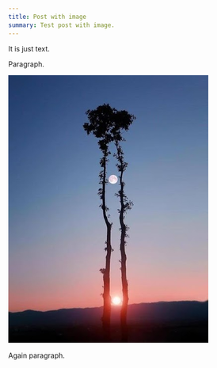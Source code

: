 ```yaml
---
title: Post with image
summary: Test post with image.
---
```

It is just text.

Paragraph.

![This is the test image](/static/images/tree_moon_sun.jpg)

Again paragraph.
